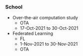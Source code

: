 ### School
- Over-the-air computation study
  - OTA
  - 17-Oct-2021 to 30-Oct-2021
- Federated Learning
  - FL
  - 1-Nov-2021 to 30-Nov-2021
  - OTA
